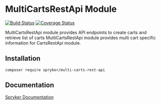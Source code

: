 # MultiCartsRestApi Module
[![Build Status](https://travis-ci.org/spryker/multi-carts-rest-api.svg)](https://travis-ci.org/spryker/multi-carts-rest-api)
[![Coverage Status](https://coveralls.io/repos/github/spryker/multi-carts-rest-api/badge.svg)](https://coveralls.io/github/spryker/multi-carts-rest-api)

MultiCartsRestApi module provides API endpoints to create carts and retrieve list of carts
MultiCartsRestApi module provides multi cart specific information for CartsRestApi module.

## Installation

```
composer require spryker/multi-carts-rest-api
```

## Documentation

[Spryker Documentation](https://academy.spryker.com/developing_with_spryker/module_guide/modules.html)
